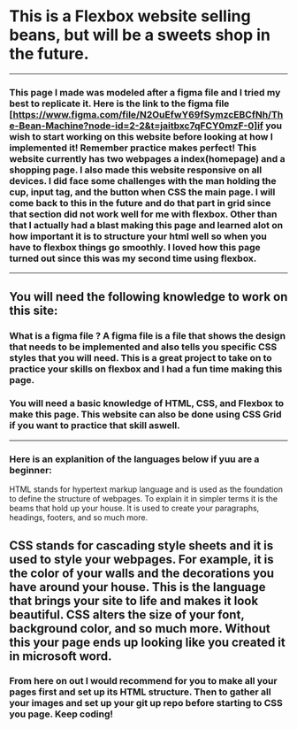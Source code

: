 # This is a Flexbox website selling beans, but will be a sweets shop in the future. 
---
### This page I made was modeled after a figma file and I tried my best to replicate it. Here is the link to the figma file [https://www.figma.com/file/N2OuEfwY69fSymzcEBCfNh/The-Bean-Machine?node-id=2-2&t=jaitbxc7qFCY0mzF-0]if you wish to start working on this website before looking at how I implemented it! Remember practice makes perfect! This website currently has two webpages a index(homepage) and a shopping page. I also made this website responsive on all devices. I did face some challenges with the man holding the cup, input tag, and the button when CSS the main page. I will come back to this in the future and do that part in grid since that section did not work well for me with flexbox. Other than that I actually had a blast making this page and learned alot on how important it is to structure your html well so when you have to flexbox things go smoothly. I loved how this page turned out since this was my second time using flexbox. 

---
## You will need the following knowledge to work on this site: 

### What is a figma file ? A figma file is a file that shows the design that needs to be implemented and also tells you specific CSS styles that you will need. This is a great project to take on to practice your skills on flexbox and I had a fun time making this page. 

### You will need a basic knowledge of HTML, CSS, and Flexbox to make this page. This website can also be done using CSS Grid if you want to practice that skill aswell.

---
### Here is an explanition of the languages below if yuu are a beginner: 

HTML stands for hypertext markup language and is used as the foundation to define the structure of webpages. To explain it in simpler terms it is the beams that hold up your house. It is used to create your paragraphs, headings, footers, and so much more.

CSS stands for cascading style sheets and it is used to style your webpages. For example, it is the color of your walls and the decorations you have around your house. This is the language that brings your site to life and makes it look beautiful. CSS alters the size of your font, background color, and so much more. Without this your page ends up looking like you created it in microsoft word.
---
### From here on out I would recommend for you to make all your pages first and set up its HTML structure. Then to gather all your images and set up your git up repo before starting to CSS you page. Keep coding!
